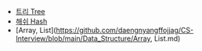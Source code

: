- [트리 Tree](https://github.com/daengnyangffojjag/CS-Interview/blob/main/Data_Structure/tree.md)
- [해쉬 Hash](https://github.com/daengnyangffojjag/CS-Interview/blob/main/Data_Structure/hash.md)
- [Array, List](https://github.com/daengnyangffojjag/CS-Interview/blob/main/Data_Structure/Array, List.md)
